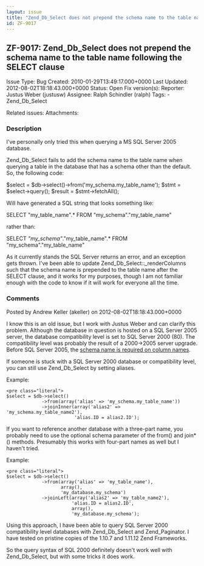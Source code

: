 ```yaml
---
layout: issue
title: "Zend_Db_Select does not prepend the schema name to the table name following the SELECT clause"
id: ZF-9017
---
```


ZF-9017: Zend\_Db\_Select does not prepend the schema name to the table name following the SELECT clause
--------------------------------------------------------------------------------------------------------

 Issue Type: Bug Created: 2010-01-29T13:49:17.000+0000 Last Updated: 2012-08-02T18:18:43.000+0000 Status: Open Fix version(s): 
 Reporter:  Justus Weber (justusw)  Assignee:  Ralph Schindler (ralph)  Tags: - Zend\_Db\_Select
 
 Related issues: 
 Attachments: 
### Description

I've personally only tried this when querying a MS SQL Server 2005 database.

Zend\_Db\_Select fails to add the schema name to the table name when querying a table in the database that has a schema other than the default. So, the following code:

$select = $db->select()->from('my\_schema.my\_table\_name'); $stmt = $select->query(); $result = $stmt->fetchAll();

Will have generated a SQL string that looks something like:

SELECT "my\_table\_name".\* FROM "my\_schema"."my\_table\_name"

rather than:

SELECT _"my\_schema"_."my\_table\_name".\* FROM "my\_schema"."my\_table\_name"

As it currently stands the SQL Server returns an error, and an exception gets thrown. I've been able to update Zend\_Db\_Select::\_renderColumns such that the schema name is prepended to the table name after the SELECT clause, and it works for my purposes, though I am not familiar enough with the code to know if it will work for everyone all the time.

 

 

### Comments

Posted by Andrew Keller (akeller) on 2012-08-02T18:18:43.000+0000

I know this is an old issue, but I work with Justus Weber and can clarify this problem. Although the database in question is hosted on a SQL Server 2005 server, the database compatibility level is set to SQL Server 2000 (80). The compatibility level was probably the result of a 2000->2005 server upgrade. Before SQL Server 2005, the [schema name is required on column names](http://social.msdn.microsoft.com/Forums/en/transactsql/thread/1b4e3ccc-25c2-4e66-939f-51e97aca580e#b3cac9e8-5c6d-48dd-b050-bdd6d1baa8e7).

If someone is stuck with a SQL Server 2000 database or compatibility level, you can still use Zend\_Db\_Select by setting aliases.

Example:

 
    <pre class="literal">
    $select = $db->select()
                 ->from(array('alias' => 'my_schema.my_table_name'))
                 ->joinInner(array('alias2' => 'my_schema.my_table_name2'),
                             'alias.ID = alias2.ID');


If you want to reference another database with a three-part name, you probably need to use the optional schema parameter of the from() and join\*() methods. Presumably this works with four-part names as well but I haven't tried.

Example:

 
    <pre class="literal">
    $select = $db->select()
                 ->from(array('alias' => 'my_table_name'),
                        array(),
                        'my_database.my_schema')
                 ->joinLeft(array('alias2' => 'my_table_name2'),
                            'alias.ID = alias2.ID',
                            array(),
                            'my_database.my_schema');


Using this approach, I have been able to query SQL Server 2000 compatibility level databases with Zend\_Db\_Select and Zend\_Paginator. I have tested on pristine copies of the 1.10.7 and 1.11.12 Zend Frameworks.

So the query syntax of SQL 2000 definitely doesn't work well with Zend\_Db\_Select, but with some tricks it does work.

 

 